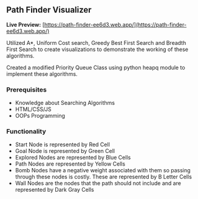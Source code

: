 ## **Path Finder Visualizer**

**Live Preview:** [https://path-finder-ee6d3.web.app/](https://path-finder-ee6d3.web.app/)

Utilized A\*, Uniform Cost search, Greedy Best First Search and Breadth First Search to create visualizations to demonstrate the working of these algorithms.

Created a modified Priority Queue Class using python heapq module to implement these algorithms.

### **Prerequisites**

- Knowledge about Searching Algorithms
- HTML/CSS/JS
- OOPs Programming

### **Functionality**

- Start Node is represented by Red Cell
- Goal Node is represented by Green Cell
- Explored Nodes are represented by Blue Cells
- Path Nodes are represented by Yellow Cells
- Bomb Nodes have a negative weight associated with them so passing through these nodes is costly. These are represented by B Letter Cells
- Wall Nodes are the nodes that the path should not include and are represented by Dark Gray Cells
